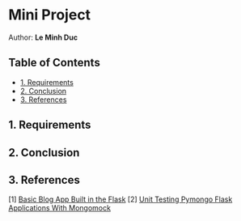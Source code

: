 # Mini Project <!-- omit in toc -->

Author: **Le Minh Duc**

## Table of Contents <!-- omit in toc -->

- [1. Requirements](#1-requirements)
- [2. Conclusion](#2-conclusion)
- [3. References](#3-references)

## 1. Requirements

## 2. Conclusion

## 3. References

[1] [Basic Blog App Built in the Flask](https://github.com/pallets/flask/tree/2.3.2/examples/tutorial)
[2] [Unit Testing Pymongo Flask Applications With Mongomock](https://github.com/reritom/Flask-PyMongo-Unittest-Guide)
